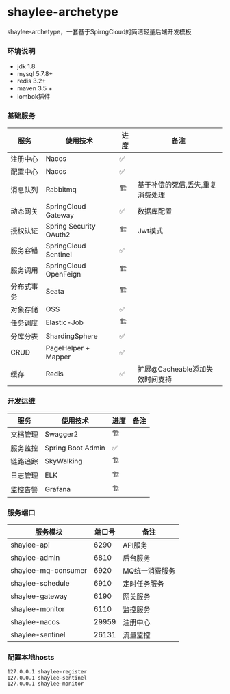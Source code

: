 # shaylee-archetype
shaylee-archetype，一套基于SpirngCloud的简洁轻量后端开发模板

### 环境说明
- jdk 1.8
- mysql 5.7.8+
- redis 3.2+
- maven 3.5 +
- lombok插件

### 基础服务

| 服务       | 使用技术               | 进度 | 备注                             |
| ---------- | ---------------------- | ---- | -------------------------------- |
| 注册中心   | Nacos                  | ✅    |                                  |
| 配置中心   | Nacos                  | ✅    |                                  |
| 消息队列   | Rabbitmq               | 🏗    | 基于补偿的死信,丢失,重复消费处理 |
| 动态网关   | SpringCloud Gateway    | ✅    | 数据库配置                       |
| 授权认证   | Spring Security OAuth2 | 🏗    | Jwt模式                          |
| 服务容错   | SpringCloud Sentinel   | ✅    |                                  |
| 服务调用   | SpringCloud OpenFeign  | 🏗    |                                  |
| 分布式事务 | Seata                  | 🏗    |                                  |
| 对象存储   | OSS                    | ✅    |                                  |
| 任务调度   | Elastic-Job            | 🏗    |                                  |
| 分库分表   | ShardingSphere         | ✅    |                                  |
| CRUD       | PageHelper + Mapper    | ✅    |                                  |
| 缓存       | Redis                  | ✅    | 扩展@Cacheable添加失效时间支持   |

### 开发运维

| 服务     | 使用技术          | 进度 | 备注 |
| -------- | ----------------- | ---- | ---- |
| 文档管理 | Swagger2          | 🏗    |      |
| 服务监控 | Spring Boot Admin | ✅    |      |
| 链路追踪 | SkyWalking        | 🏗    |      |
| 日志管理 | ELK               | 🏗    |      |
| 监控告警 | Grafana           | 🏗    |      |

### 服务端口

| 服务模块            | 端口号 | 备注           |
| ------------------- | ------ | -------------- |
| shaylee-api         | 6290   | API服务        |
| shaylee-admin       | 6810   | 后台服务       |
| shaylee-mq-consumer | 6920   | MQ统一消费服务 |
| shaylee-schedule    | 6910   | 定时任务服务   |
| shaylee-gateway     | 6190   | 网关服务       |
| shaylee-monitor     | 6110   | 监控服务       |
| shaylee-nacos       | 29959  | 注册中心       |
| shaylee-sentinel    | 26131  | 流量监控       |

### 配置本地hosts
```
127.0.0.1 shaylee-register
127.0.0.1 shaylee-sentinel
127.0.0.1 shaylee-monitor
```


